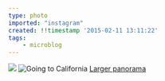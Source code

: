 ```yaml
---
type: photo
imported: "instagram"
created: !!timestamp '2015-02-11 13:11:22'
tags:
    - microblog
---
```

![](/media/images/photos/2015/02/going-to-california.jpg)
![Going to California](/media/images/photos/2015/02/bf62ee8af8d2720572bd451fb3a85d70.jpg)
[Larger panorama](http://flic.kr/p/qcCL1i)

